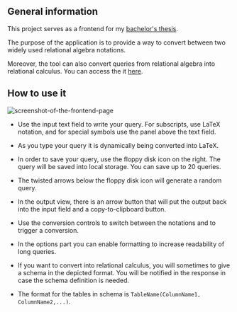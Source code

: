 ## General information
This project serves as a frontend for my [bachelor's thesis](https://dspace.cvut.cz/handle/10467/101022).

The purpose of the application is to provide a way to convert between two widely used relational algebra notations.

Moreover, the tool can also convert queries from relational algebra into relational calculus. You can access the it [here](https://tomhauser.dev).

## How to use it
![screenshot-of-the-frontend-page](https://github.com/tomashauser/relational-converter/assets/37981481/3170a982-0a8c-440d-9d00-131c49975fbd)

- Use the input text field to write your query. For subscripts, use LaTeX notation, and for special symbols use the panel above the text field.

- As you type your query it is dynamically being converted into LaTeX.

- In order to save your query, use the floppy disk icon on the right. The query will be saved into local storage. You can save up to 20 queries.

- The twisted arrows below the floppy disk icon will generate a random query.

- In the output view, there is an arrow button that will put the output back into the input field and a copy-to-clipboard button.

- Use the conversion controls to switch between the notations and to trigger a conversion.

- In the options part you can enable formatting to increase readability of long queries.

- If you want to convert into relational calculus, you will sometimes to give a schema in the depicted format. You will be notified in the response in case the schema definition is needed.

- The format for the tables in schema is `TableName(ColumnName1, ColumnName2,...)`.

  


